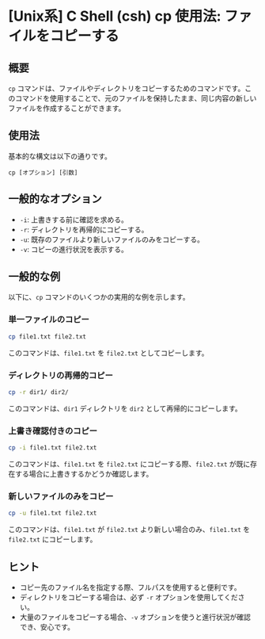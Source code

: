 # [Unix系] C Shell (csh) cp 使用法: ファイルをコピーする

## 概要
`cp` コマンドは、ファイルやディレクトリをコピーするためのコマンドです。このコマンドを使用することで、元のファイルを保持したまま、同じ内容の新しいファイルを作成することができます。

## 使用法
基本的な構文は以下の通りです。

```
cp [オプション] [引数]
```

## 一般的なオプション
- `-i`: 上書きする前に確認を求める。
- `-r`: ディレクトリを再帰的にコピーする。
- `-u`: 既存のファイルより新しいファイルのみをコピーする。
- `-v`: コピーの進行状況を表示する。

## 一般的な例
以下に、`cp` コマンドのいくつかの実用的な例を示します。

### 単一ファイルのコピー
```bash
cp file1.txt file2.txt
```
このコマンドは、`file1.txt` を `file2.txt` としてコピーします。

### ディレクトリの再帰的コピー
```bash
cp -r dir1/ dir2/
```
このコマンドは、`dir1` ディレクトリを `dir2` として再帰的にコピーします。

### 上書き確認付きのコピー
```bash
cp -i file1.txt file2.txt
```
このコマンドは、`file1.txt` を `file2.txt` にコピーする際、`file2.txt` が既に存在する場合に上書きするかどうか確認します。

### 新しいファイルのみをコピー
```bash
cp -u file1.txt file2.txt
```
このコマンドは、`file1.txt` が `file2.txt` より新しい場合のみ、`file1.txt` を `file2.txt` にコピーします。

## ヒント
- コピー先のファイル名を指定する際、フルパスを使用すると便利です。
- ディレクトリをコピーする場合は、必ず `-r` オプションを使用してください。
- 大量のファイルをコピーする場合、`-v` オプションを使うと進行状況が確認でき、安心です。